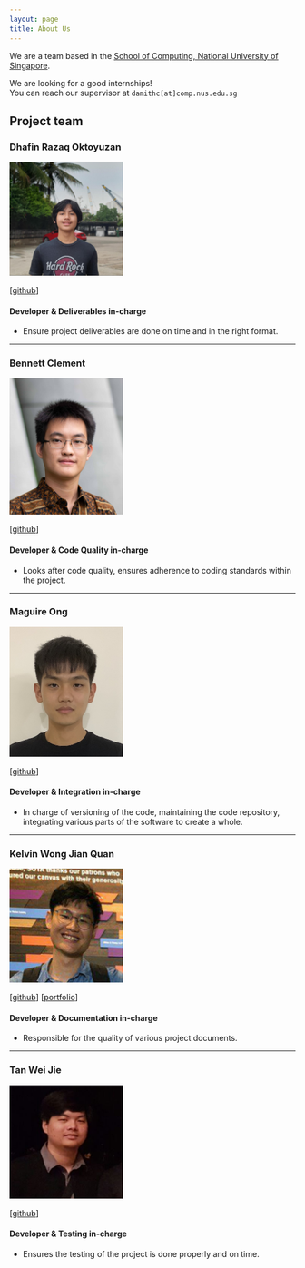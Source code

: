 ```yaml
---
layout: page
title: About Us
---
```


We are a team based in the [School of Computing, National University of Singapore](http://www.comp.nus.edu.sg).

We are looking for a good internships! <br>
You can reach our supervisor at `damithc[at]comp.nus.edu.sg`

## Project team

### Dhafin Razaq Oktoyuzan

<img src="images/dhafinrazaq.png" width="200px">

[[github](https://github.com/dhafinrazaq)]

#### Developer & Deliverables in-charge

* Ensure project deliverables are done on time and in the right format.

---

### Bennett Clement

<img src="images/benclmnt.png" width="200px">

[[github](https://github.com/benclmnt)]

#### Developer & Code Quality in-charge

* Looks after code quality, ensures adherence to coding standards within the project.

---

### Maguire Ong

<img src="images/maguireong.png" width="200px">

[[github](http://github.com/maguireong)]

#### Developer & Integration in-charge

* In charge of versioning of the code, maintaining the code repository, integrating various parts of the software to create a whole.

---

### Kelvin Wong Jian Quan

<img src="images/kelvinvin.png" width="200px">

[[github](http://github.com/kelvinvin)]
[[portfolio](https://github.com/kelvinvin?tab=repositories)]

#### Developer & Documentation in-charge

* Responsible for the quality of various project documents.

---

### Tan Wei Jie

<img src="images/tanweijie123.png" width="200px">

[[github](http://github.com/tanweijie123)]

#### Developer & Testing in-charge

* Ensures the testing of the project is done properly and on time.

